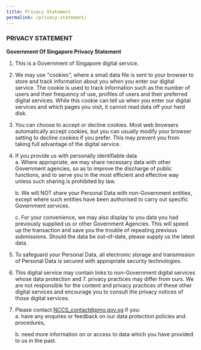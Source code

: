 ```yaml
---
title: Privacy Statement
permalink: /privacy-statement/
---
```


### PRIVACY STATEMENT

**Government Of Singapore Privacy Statement**

1. This is a Government of Singapore digital service.

2. We may use "cookies", where a small data file is sent to your browser to store and track information about you when you enter our digital service. The cookie is used to track information such as the number of users and their frequency of use, profiles of users and their preferred digital services. While this cookie can tell us when you enter our digital services and which pages you visit, it cannot read data off your hard disk.
3. You can choose to accept or decline cookies. Most web browsers automatically accept cookies, but you can usually modify your browser setting to decline cookies if you prefer. This may prevent you from taking full advantage of the digital service.
4. If you provide us with personally identifiable data  
    a. Where appropriate, we may share necessary data with other Government agencies, so as to improve the discharge of public functions, and to serve you in the most efficient and effective way unless such sharing is prohibited by law.  

    b. We will NOT share your Personal Data with non-Government entities, except where such entities have been authorised to carry out specific Government services.  

    c. For your convenience, we may also display to you data you had previously supplied us or other Government Agencies.  This will speed up the transaction and save you the trouble of repeating previous submissions. Should the data be out-of-date, please supply us the latest data.  
    
5. To safeguard your Personal Data, all electronic storage and transmission of Personal Data is secured with appropriate security technologies. 
6. This digital service may contain links to non-Government digital services whose data protection and 7. privacy practices may differ from ours.  We are not responsible for the content and privacy practices of these other digital services and encourage you to consult the privacy notices of those digital services.
7. Please contact [<a href="mailto:NCCS_contact@pmo.gov.sg" target="_blank">NCCS_contact@pmo.gov.sg</a>](mailto:NCCS_contact@pmo.gov.sg) if you:    
    a. have any enquires or feedback on our data protection  policies and procedures,  

    b. need more information on or access to data which you have provided to us in the past.
